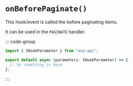 # `onBeforePaginate()`

This hook/event is called the before paginating items.

It can be used in the `PAGINATE` handler.

::: code-group

```ts [app/v1/Hooks/User/onBeforePaginate.ts]
import { IHookParameter } from "axe-api";

export default async (parameters: IHookParameter) => {
  // do something in here
};
```

:::

